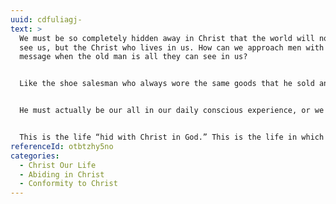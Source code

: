 ```yaml
---
uuid: cdfuliagj-
text: >
  We must be so completely hidden away in Christ that the world will no longer
  see us, but the Christ who lives in us. How can we approach men with a divine
  message when the old man is all they can see in us?


  Like the shoe salesman who always wore the same goods that he sold and always exhibited them to all to whom he tried to sell, so we must always exhibit Christ to those to whom we testify of Christ; and this we can never do until we get to the place where we are willing to acknowledge that we are nothing and He is all.


  He must actually be our all in our daily conscious experience, or we can never show a dying world how sufficient he is for all their need. We must be able to show the goods we advertise. This we not only can do, but will do from the moment we so yield that Christ can really live his life in us and thus become our character in daily living, and our power in daily service.


  This is the life “hid with Christ in God.” This is the life in which we are literally nothing and He is all. This is the life through which the world can see Him who reveals the Father.
referenceId: otbtzhy5no
categories:
  - Christ Our Life
  - Abiding in Christ
  - Conformity to Christ
---
```


